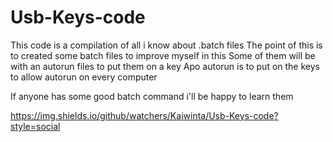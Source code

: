 # Usb-Keys-code

This code is a compilation of all i know about .batch files
The point of this is to created some batch files to improve myself in this
Some of them will be with an autorun files to put them on a key
Apo autorun is to put on the keys to allow autorun on every computer

If anyone has some good batch command i'll be happy to learn them


https://img.shields.io/github/watchers/Kaiwinta/Usb-Keys-code?style=social
